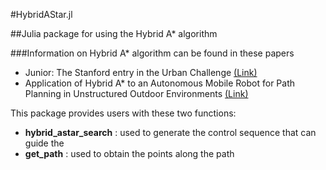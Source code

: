 #HybridAStar.jl

##Julia package for using the Hybrid A* algorithm

###Information on Hybrid A* algorithm can be found in these papers

* Junior: The Stanford entry in the Urban Challenge [(Link)](https://onlinelibrary.wiley.com/doi/abs/10.1002/rob.20258)
* Application of Hybrid A* to an Autonomous Mobile Robot for Path Planning in Unstructured Outdoor Environments [(Link)](https://ieeexplore.ieee.org/abstract/document/6309512)


This package provides users with these two functions:

* **hybrid_astar_search** : used to generate the control sequence that can guide the
* **get_path** : used to obtain the points along the path 
